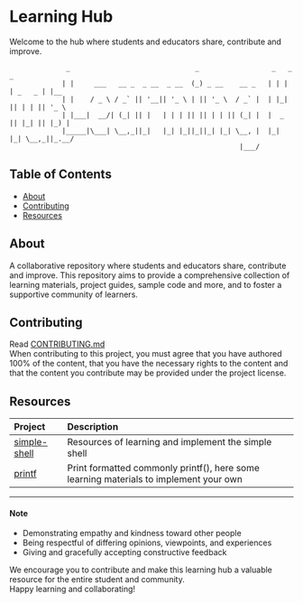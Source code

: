 # Learning Hub

Welcome to the hub where students and educators share, contribute and improve.
```
              _                               _                  _   _         _     
             | |     ___   __ _  _ __  _ __  (_) _ __    __ _   | | | | _   _ | |__  
             | |    / _ \ / _` || '__|| '_ \ | || '_ \  / _` |  | |_| || | | || '_ \ 
             | |___|  __/| (_| || |   | | | || || | | || (_| |  |  _  || |_| || |_) |
             |_____|\___| \__,_||_|   |_| |_||_||_| |_| \__, |  |_| |_| \__,_||_.__/ 
                                                         |___/                        

```

## Table of Contents

- [About](#about)
- [Contributing](#contributing)
- [Resources](#resources)

## About
A collaborative repository where students and educators share, contribute and improve. This repository aims to provide a comprehensive collection of learning materials, project guides, sample code and more, and to foster a supportive community of learners.

## Contributing
Read [CONTRIBUTING.md](CONTRIBUTING.md)  
When contributing to this project, you must agree that you have authored 100% of the content, that you have the necessary rights to the content and that the content you contribute may be provided under the project license.

## Resources

| Project    | Description    |
| :--- | :--- |
|[simple-shell](simple-shell)|Resources of learning and implement the simple shell|
|[printf](printf)|Print formatted commonly printf(), here some learning materials to implement your own|


---

#### Note

* Demonstrating empathy and kindness toward other people
* Being respectful of differing opinions, viewpoints, and experiences
* Giving and gracefully accepting constructive feedback

We encourage you to contribute and make this learning hub a valuable resource for the entire student and community.  
Happy learning and collaborating!
